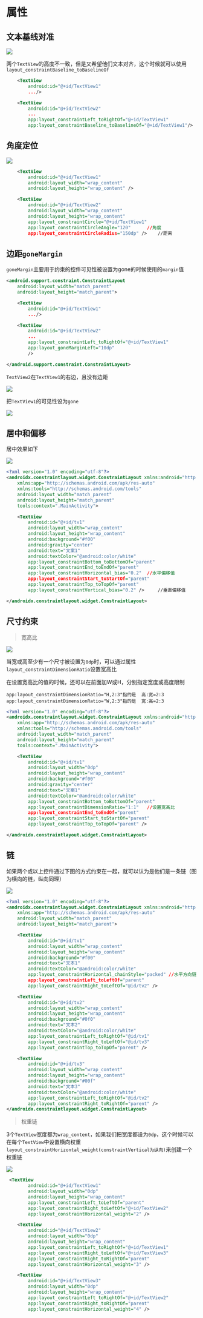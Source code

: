 # 属性

## 文本基线对准

![](TIM截图20200103171225.png)

两个`TextView`的高度不一致，但是又希望他们文本对齐，这个时候就可以使用`layout_constraintBaseline_toBaselineOf`

```xml
    <TextView
        android:id="@+id/TextView1"
        .../>

    <TextView
        android:id="@+id/TextView2"
        ...
        app:layout_constraintLeft_toRightOf="@+id/TextView1" 
        app:layout_constraintBaseline_toBaselineOf="@+id/TextView1"/>
```

## 角度定位

![](TIM截图20200103172122.png)

```xml
    <TextView
        android:id="@+id/TextView1"
        android:layout_width="wrap_content"
        android:layout_height="wrap_content" />

    <TextView
        android:id="@+id/TextView2"
        android:layout_width="wrap_content"
        android:layout_height="wrap_content"
        app:layout_constraintCircle="@+id/TextView1"
        app:layout_constraintCircleAngle="120"		//角度
        app:layout_constraintCircleRadius="150dp" />	//距离
```

## 边距`goneMargin`

`goneMargin`主要用于约束的控件可见性被设置为gone的时候使用的`margin`值

```xml
<android.support.constraint.ConstraintLayout 
    android:layout_width="match_parent"
    android:layout_height="match_parent">

    <TextView
        android:id="@+id/TextView1"
        .../>

    <TextView
        android:id="@+id/TextView2"
        ...
        app:layout_constraintLeft_toRightOf="@+id/TextView1"
        app:layout_goneMarginLeft="10dp"
        />

</android.support.constraint.ConstraintLayout>
```

`TextView2`在`TextView1`的右边，且没有边距

![](TIM截图20200103173218.png)

把`TextView1`的可见性设为`gone`

![](TIM截图20200103173257.png)

## 居中和偏移

居中效果如下

![](TIM截图20200104092909.png)

```xml
<?xml version="1.0" encoding="utf-8"?>
<androidx.constraintlayout.widget.ConstraintLayout xmlns:android="http://schemas.android.com/apk/res/android"
    xmlns:app="http://schemas.android.com/apk/res-auto"
    xmlns:tools="http://schemas.android.com/tools"
    android:layout_width="match_parent"
    android:layout_height="match_parent"
    tools:context=".MainActivity">

    <TextView
        android:id="@+id/tv1"
        android:layout_width="wrap_content"
        android:layout_height="wrap_content"
        android:background="#f00"
        android:gravity="center"
        android:text="文案1"
        android:textColor="@android:color/white"
        app:layout_constraintBottom_toBottomOf="parent"
        app:layout_constraintEnd_toEndOf="parent"
        app:layout_constraintHorizontal_bias="0.2"	//水平偏移值
        app:layout_constraintStart_toStartOf="parent"
        app:layout_constraintTop_toTopOf="parent"
        app:layout_constraintVertical_bias="0.2" />		//垂直偏移值

</androidx.constraintlayout.widget.ConstraintLayout>
```

## 尺寸约束

> 宽高比

![](TIM截图20200104094230.png)

当宽或高至少有一个尺寸被设置为`0dp`时，可以通过属性`layout_constraintDimensionRatio`设置宽高比

在设置宽高比的值的时候，还可以在前面加W或H，分别指定宽度或高度限制

`app:layout_constraintDimensionRatio="H,2:3"指的是  高:宽=2:3`
`app:layout_constraintDimensionRatio="W,2:3"指的是  宽:高=2:3`

```xml
<?xml version="1.0" encoding="utf-8"?>
<androidx.constraintlayout.widget.ConstraintLayout xmlns:android="http://schemas.android.com/apk/res/android"
    xmlns:app="http://schemas.android.com/apk/res-auto"
    xmlns:tools="http://schemas.android.com/tools"
    android:layout_width="match_parent"
    android:layout_height="match_parent"
    tools:context=".MainActivity">

    <TextView
        android:id="@+id/tv1"
        android:layout_width="0dp"
        android:layout_height="wrap_content"
        android:background="#f00"
        android:gravity="center"
        android:text="文案1"
        android:textColor="@android:color/white"
        app:layout_constraintBottom_toBottomOf="parent"
        app:layout_constraintDimensionRatio="1:1"	//设置宽高比
        app:layout_constraintEnd_toEndOf="parent"
        app:layout_constraintStart_toStartOf="parent"
        app:layout_constraintTop_toTopOf="parent" />

</androidx.constraintlayout.widget.ConstraintLayout>
```

## 链

如果两个或以上控件通过下图的方式约束在一起，就可以认为是他们是一条链（图为横向的链，纵向同理）

![](TIM截图20200104101155.png)

```xml
<?xml version="1.0" encoding="utf-8"?>
<androidx.constraintlayout.widget.ConstraintLayout xmlns:android="http://schemas.android.com/apk/res/android"
    xmlns:app="http://schemas.android.com/apk/res-auto"
    android:layout_width="match_parent"
    android:layout_height="match_parent">

    <TextView
        android:id="@+id/tv1"
        android:layout_width="wrap_content"
        android:layout_height="wrap_content"
        android:background="#f00"
        android:text="文本1"
        android:textColor="@android:color/white"
        app:layout_constraintHorizontal_chainStyle="packed"	//水平方向链样式，另外有垂直方向的链样式
        app:layout_constraintLeft_toLeftOf="parent"
        app:layout_constraintRight_toLeftOf="@id/tv2" />

    <TextView
        android:id="@+id/tv2"
        android:layout_width="wrap_content"
        android:layout_height="wrap_content"
        android:background="#0f0"
        android:text="文本2"
        android:textColor="@android:color/white"
        app:layout_constraintLeft_toRightOf="@id/tv1"
        app:layout_constraintRight_toLeftOf="@id/tv3"
        app:layout_constraintTop_toTopOf="parent" />

    <TextView
        android:id="@+id/tv3"
        android:layout_width="wrap_content"
        android:layout_height="wrap_content"
        android:background="#00f"
        android:text="文本3"
        android:textColor="@android:color/white"
        app:layout_constraintLeft_toRightOf="@id/tv2"
        app:layout_constraintRight_toRightOf="parent" />
</androidx.constraintlayout.widget.ConstraintLayout>
```

> 权重链

3个`TextView`宽度都为`wrap_content`，如果我们把宽度都设为`0dp`，这个时候可以在每个`TextView`中设置横向权重`layout_constraintHorizontal_weight(constraintVertical为纵向)`来创建一个权重链

![](TIM截图20200104101528.png)

```xml
 <TextView
        android:id="@+id/TextView1"
        android:layout_width="0dp"
        android:layout_height="wrap_content"
        app:layout_constraintLeft_toLeftOf="parent"
        app:layout_constraintRight_toLeftOf="@+id/TextView2"
        app:layout_constraintHorizontal_weight="2" />

    <TextView
        android:id="@+id/TextView2"
        android:layout_width="0dp"
        android:layout_height="wrap_content"
        app:layout_constraintLeft_toRightOf="@+id/TextView1"
        app:layout_constraintRight_toLeftOf="@+id/TextView3"
        app:layout_constraintRight_toRightOf="parent"
        app:layout_constraintHorizontal_weight="3" />

    <TextView
        android:id="@+id/TextView3"
        android:layout_width="0dp"
        android:layout_height="wrap_content"
        app:layout_constraintLeft_toRightOf="@+id/TextView2"
        app:layout_constraintRight_toRightOf="parent"
        app:layout_constraintHorizontal_weight="4" />
```

